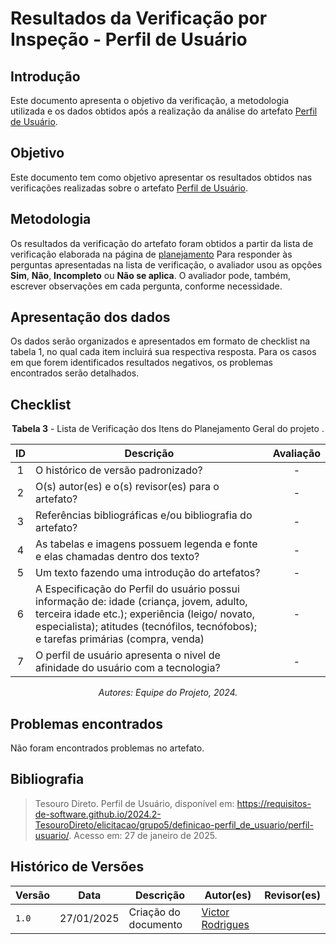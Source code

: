 # Resultados da Verificação por Inspeção - Perfil de Usuário

## Introdução

Este documento apresenta o objetivo da verificação, a metodologia utilizada e os dados obtidos após a realização da análise do artefato [Perfil de Usuário](../../../elicitacao/grupo5/definicao-perfil_de_usuario/perfil-usuario.md).

## Objetivo

Este documento tem como objetivo apresentar os resultados obtidos nas verificações realizadas sobre o artefato [Perfil de Usuário](../../../elicitacao/grupo5/definicao-perfil_de_usuario/perfil-usuario.md).

## Metodologia

Os resultados da verificação do artefato foram obtidos a partir da lista de verificação elaborada na página de [planejamento](../entrega2/planej2-e2.md) Para responder às perguntas apresentadas na lista de verificação, o avaliador usou as opções **Sim**, **Não**, **Incompleto** ou **Não se aplica**. O avaliador pode, também, escrever observações em cada pergunta, conforme necessidade.

## Apresentação dos dados

Os dados serão organizados e apresentados em formato de checklist na tabela 1, no qual cada item incluirá sua respectiva resposta. Para os casos em que forem identificados resultados negativos, os problemas encontrados serão detalhados.

## Checklist

<center>

**Tabela 3** - Lista de Verificação dos Itens do Planejamento Geral do projeto .

|        ID        | Descrição                                                                                                           | Avaliação  |
| :--------------: | ------------------------------------------------------------------------------------------------------------------- | :--------: | 
| 1 | O histórico de versão padronizado? | - |
| 2 | O(s) autor(es) e o(s) revisor(es) para o artefato? | - |
| 3 | Referências bibliográficas e/ou bibliografia do artefato? | - |
| 4 | As tabelas e imagens possuem legenda e fonte e elas chamadas dentro dos texto? | - |
| 5 | Um texto fazendo uma introdução do artefatos? | - |
| 6 | A Especificação do Perfil do usuário possui informação de: idade (criança, jovem, adulto, terceira idade etc.); experiência (leigo/ novato, especialista); atitudes (tecnófilos, tecnófobos); e tarefas primárias (compra, venda) | - |
| 7 | O perfil de usuário apresenta o nivel de afinidade do usuário com a tecnologia? | - |

_Autores: Equipe do Projeto, 2024._

</center>

## Problemas encontrados

Não foram encontrados problemas no artefato.

## Bibliografia

> Tesouro Direto. Perfil de Usuário, disponível em: https://requisitos-de-software.github.io/2024.2-TesouroDireto/elicitacao/grupo5/definicao-perfil_de_usuario/perfil-usuario/. Acesso em: 27 de janeiro de 2025.

## Histórico de Versões

| Versão  | Data | Descrição | Autor(es) | Revisor(es) |
| -------- | ------ | ------ | ---------- | ---------- |
| `1.0` | 27/01/2025 | Criação do documento  | [Victor Rodrigues](https://github.com/ViictorHugoo) |  |
